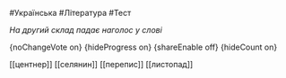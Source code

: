#Українська #Література #Тест

*На другий склад падає наголос у слові*

{noChangeVote on}
{hideProgress on}
{shareEnable off}
{hideCount on}

[[центнер]]
[[селянин]]
[[перепис]]
[[листопад]]
